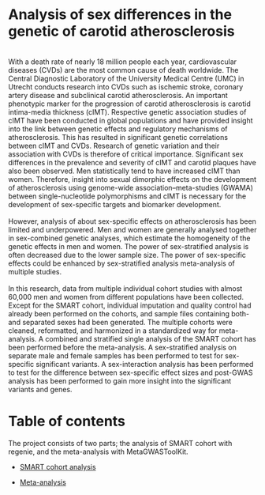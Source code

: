 # Analysis of sex differences in the genetic of carotid atherosclerosis

<br>
With a death rate of nearly 18 million people each year, cardiovascular diseases (CVDs) are the most common cause of death worldwide. The Central Diagnostic Laboratory of the University Medical Centre (UMC) in Utrecht conducts research into CVDs such as ischemic stroke, coronary artery disease and subclinical carotid atherosclerosis. An important phenotypic marker for the progression of carotid atherosclerosis is carotid intima-media thickness (cIMT). Respective genetic association studies of cIMT have been conducted in global populations and have provided insight into the link between genetic effects and regulatory mechanisms of atherosclerosis. This has resulted in significant genetic correlations between cIMT and CVDs. Research of genetic variation and their association with CVDs  is therefore of critical importance.  Significant sex differences in the prevalence and severity of cIMT and carotid plaques have also been observed. Men statistically tend to have increased cIMT than women. Therefore, insight into sexual dimorphic effects on the development of atherosclerosis using genome-wide association–meta-studies (GWAMA) between single-nucleotide polymorphisms and cIMT is necessary for the development of sex-specific targets and biomarker development. </br>

<br>
However, analysis of about sex-specific effects on atherosclerosis has been limited and underpowered. Men and women are generally analysed together in sex-combined genetic analyses, which estimate the homogeneity of the genetic effects in men and women. The power of sex-stratified analysis is often decreased due to the lower sample size. The power of sex-specific effects could be enhanced by sex-stratified analysis meta-analysis of multiple studies. </br>
 
<br>
In this research, data from multiple individual cohort studies with almost 60,000 men and women from different populations have been collected. Except for the SMART cohort, individual imputation and quality control had already been performed on the cohorts, and sample files containing both- and separated sexes had been generated. The multiple cohorts were cleaned, reformatted, and harmonized in a standardized way for meta-analysis. A combined and stratified single analysis of the SMART cohort has been performed before the meta-analysis. A sex-stratified analysis on separate male and female samples has been performed to test for sex-specific significant variants. A sex-interaction analysis has been performed to test for the difference between sex-specific effect sizes and post-GWAS analysis has been performed to gain more insight into the significant variants and genes. </br>




# Table of contents

The project consists of two parts; the analysis of SMART cohort with regenie, and the meta-analysis with MetaGWASToolKit.

- [SMART cohort analysis](https://github.com/xEmz/UMC-GWAS-cIMT/tree/main/SMART-MR%20cohort%20analysis)

- [Meta-analysis](https://github.com/xEmz/UMC-GWAS-cIMT/tree/main/Meta-analysis)
